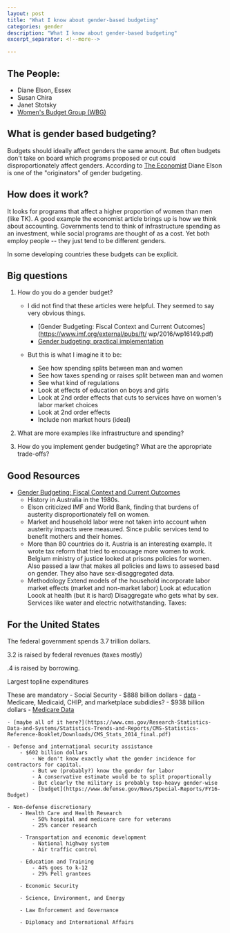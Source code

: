 ```yaml
---
layout: post
title: "What I know about gender-based budgeting"
categories: gender
description: "What I know about gender-based budgeting"
excerpt_separator: <!--more-->

---
```


## The People:
* Diane Elson, Essex
* Susan Chira
* Janet Stotsky
* [Women's Budget Group (WBG)](http://wbg.org.uk/)


## What is gender based budgeting? 
Budgets should ideally affect genders the same amount. But often budgets don't take on board which programs proposed or cut could disproportionately affect genders. According to [The Economist](http://www.economist.com/news/finance-and-economics/21717404-designing-fiscal-policies-support-gender-equality-good-growth-why) Diane Elson is one of the "originators" of gender budgeting. 

## How does it work?
It looks for programs that affect a higher proportion of women than men (like TK). A good example the economist article brings up is how we think about accounting. Governments tend to think of infrastructure spending as an investment, while social programs are thought of as a cost. Yet both employ people -- they just tend to be different genders.

In some developing countries these budgets can be explicit. 

## Big questions

1. How do you do a gender budget? 
	* I did not find that these articles were helpful. They seemed to say very obvious things.
		* [Gender Budgeting: Fiscal Context and Current Outcomes](https://www.imf.org/external/pubs/ft/	wp/2016/wp16149.pdf)  
		* [Gender budgeting: practical implementation](http://www2.unwomen.org/-/media/files/un%20women/grb/resources/gender%20budgeting%20practical%20implementation%20handbook.pdf?vs=1030)

	* But this is what I imagine it to be:
		* See how spending splits between man and women
		* See how taxes spending or raises split between man and women
		* See what kind of regulations
		* Look at effects of education on boys and girls 
		* Look at 2nd order effects that cuts to services have on women's labor market choices
		* Look at 2nd order effects
		* Include non market hours (ideal)

2. What are more examples like infrastructure and spending?

3. How do you implement gender budgeting? What are the appropriate trade-offs?



## Good Resources

* [Gender Budgeting: Fiscal Context and Current Outcomes](https://www.imf.org/external/pubs/ft/wp/2016/wp16149.pdf)
	* History in Australia in the 1980s. 
	* Elson criticized IMF and World Bank, finding that burdens of austerity disproportionately fell on women.
	* Market and household labor were not taken into account when austerity impacts were measured. Since public services tend to benefit mothers and their homes. 
	* More than 80 countries do it.
		Austria is an interesting example. It wrote tax reform that tried to encourage more women to work.
		Belgium ministry of justice looked at prisons policies for women. Also passed a law that makes all policies and laws to assesed basd on gender. They also have sex-disaggregated data.
	* Methodology
		Extend models of the household incorporate labor market effects (market and non-market labor)
		Look at education
		Loook at health (but it is hard)
		Disaggregate who gets what by sex. Services like water and electric notwithstanding. 
		Taxes: 




## For the United States


The federal government spends 3.7 trillion dollars.

3.2 is raised by federal revenues (taxes mostly)

.4 is raised by borrowing.

Largest topline expenditures


These are mandatory
	- Social Security
		- $888 billion dollars
		- [data](https://www.ssa.gov/oact/progdata/benefits.html)
	- Medicare, Medicaid, CHIP, and marketplace subdidies?
		- $938 billion dollars
		- [Medicare Data](http://kff.org/report-section/profile-of-medicare-beneficiaries-by-race-and-ethnicity-chartpack/)

	- [maybe all of it here?](https://www.cms.gov/Research-Statistics-Data-and-Systems/Statistics-Trends-and-Reports/CMS-Statistics-Reference-Booklet/Downloads/CMS_Stats_2014_final.pdf)
	
	- Defense and international security assistance
		- $602 billion dollars
			- We don't know exactly what the gender incidence for contractors for capital. 
			- But we (probably?) know the gender for labor
			- A conservative estimate would be to split proportionally
			- But clearly the military is probably top-heavy gender-wise
			- [budget](https://www.defense.gov/News/Special-Reports/FY16-Budget)

	- Non-defense discretionary
		- Health Care and Health Research
			- 50% hospital and medicare care for veterans
			- 25% cancer research

		- Transportation and economic development
			- National highway system
			- Air traffic control

		- Education and Training
			- 44% goes to k-12
			- 29% Pell grantees
		
		- Economic Security
		
		- Science, Environment, and Energy
		
		- Law Enforcement and Governance
		
		- Diplomacy and International Affairs


	


















